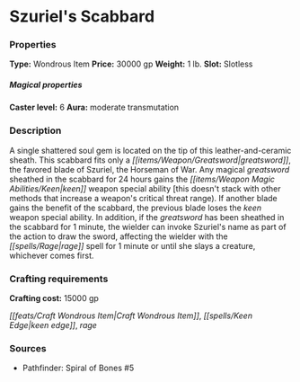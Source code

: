 ﻿---
Title: "Szuriel's Scabbard"
Type: "Wondrous Item"
Price: "30000 gp"
Weight: "1 lb."
Slot: "Slotless"
Caster level: "6"
Aura: "moderate transmutation"
Description: |
  "A single shattered soul gem is located on the tip of this leather-and-ceramic sheath. This scabbard fits only a greatsword, the favored blade of Szuriel, the Horseman of War. Any magical greatsword sheathed in the scabbard for 24 hours gains the _keen_ weapon special ability [this doesn't stack with other methods that increase a weapon's critical threat range). If another blade gains the benefit of the scabbard, the previous blade loses the _keen_ weapon special ability. In addition, if the greatsword has been sheathed in the scabbard for 1 minute, the wielder can invoke Szuriel's name as part of the action to draw the sword, affecting the wielder with the _rage_ spell for 1 minute or until she slays a creature, whichever comes first."
Crafting cost: "15000 gp"
Sources: "['Pathfinder: Spiral of Bones #5']"
---

# Szuriel's Scabbard

### Properties

**Type:** Wondrous Item **Price:** 30000 gp **Weight:** 1 lb. **Slot:** Slotless

##### Magical properties

**Caster level:** 6 **Aura:** moderate transmutation

### Description

A single shattered soul gem is located on the tip of this leather-and-ceramic sheath. This scabbard fits only a _[[items/Weapon/Greatsword|greatsword]]_, the favored blade of Szuriel, the Horseman of War. Any magical _greatsword_ sheathed in the scabbard for 24 hours gains the _[[items/Weapon Magic Abilities/Keen|keen]]_ weapon special ability [this doesn't stack with other methods that increase a weapon's critical threat range). If another blade gains the benefit of the scabbard, the previous blade loses the _keen_ weapon special ability. In addition, if the _greatsword_ has been sheathed in the scabbard for 1 minute, the wielder can invoke Szuriel's name as part of the action to draw the sword, affecting the wielder with the _[[spells/Rage|rage]]_ spell for 1 minute or until she slays a creature, whichever comes first.

### Crafting requirements

**Crafting cost:** 15000 gp

_[[feats/Craft Wondrous Item|Craft Wondrous Item]]_, _[[spells/Keen Edge|keen edge]]_, _rage_

### Sources

* Pathfinder: Spiral of Bones #5